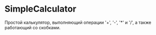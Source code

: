# SimpleCalculator
Простой калькулятор, выполняющий операции '+', '-', '*' и '/', а также работающий со скобками.
